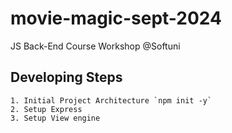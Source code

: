 # movie-magic-sept-2024
JS Back-End Course Workshop @Softuni


## Developing Steps
    1. Initial Project Architecture `npm init -y`
    2. Setup Express
    3. Setup View engine